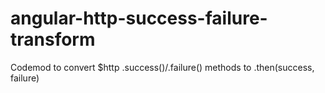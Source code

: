 # angular-http-success-failure-transform
Codemod to convert $http .success()/.failure() methods to .then(success, failure)
